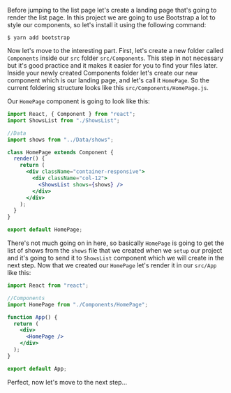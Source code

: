 Before jumping to the list page let's create a landing page that's going to render the list page. In this project we are going to use Bootstrap a lot to style our components, so let's install it using the following command:

```shell
$ yarn add bootstrap
```

Now let's move to the interesting part. First, let's create a new folder called `Components` inside our `src` folder `src/Components`. This step in not necessary but it's good practice and it makes it easier for you to find your files later. Inside your newly created Components folder let's create our new component which is our landing page, and let's call it `HomePage`. So the current foldering structure looks like this `src/Components/HomePage.js`.

Our `HomePage` component is going to look like this:

```jsx
import React, { Component } from "react";
import ShowsList from "./ShowsList";

//Data
import shows from "../Data/shows";

class HomePage extends Component {
  render() {
    return (
      <div className="container-responsive">
        <div className="col-12">
          <ShowsList shows={shows} />
        </div>
      </div>
    );
  }
}

export default HomePage;
```

There's not much going on in here, so basically `HomePage` is going to get the list of shows from the `shows` file that we created when we `setup` our project and it's going to send it to `ShowsList` component which we will create in the next step. Now that we created our `HomePage` let's render it in our `src/App` like this:

```jsx
import React from "react";

//Components
import HomePage from "./Components/HomePage";

function App() {
  return (
    <div>
      <HomePage />
    </div>
  );
}

export default App;
```

Perfect, now let's move to the next step...
